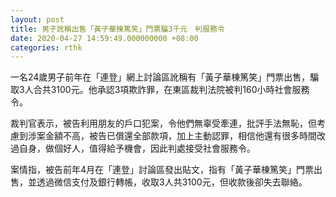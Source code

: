 ```yaml
---
layout: post
title: 男子訛稱出售「黃子華棟篤笑」門票騙3千元　判服務令
date: 2020-04-27 14:59:49.000000000 +08:00
categories: rthk
---
```


一名24歲男子前年在「連登」網上討論區訛稱有「黃子華棟篤笑」門票出售，騙取3人合共3100元。他承認3項欺詐罪，在東區裁判法院被判160小時社會服務令。

裁判官表示，被告利用朋友的戶口犯案，令他們無辜受牽連，批評手法無恥，但考慮到涉案金額不高，被告已償還全部款項，加上主動認罪，相信他還有很多時間改過自身，做個好人，值得給予機會，因此判處接受社會服務令。

案情指，被告前年4月在「連登」討論區發出貼文，指有「黃子華棟篤笑」門票出售，並透過微信支付及銀行轉帳，收取3人共3100元，但收款後卻失去聯絡。
